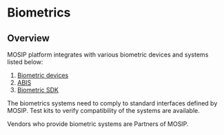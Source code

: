 # Biometrics

## Overview

MOSIP platform integrates with various biometric devices and systems listed below:
1. [Biometric devices](biometric-devices.md)
1. [ABIS](abis.md) 
1. [Biometric SDK](biometric-sdk.md)

The biometrics systems need to comply to standard interfaces defined by MOSIP.  Test kits to verify compatibility of the systems are available.  

Vendors who provide biometric systems are Partners of MOSIP.  


   


